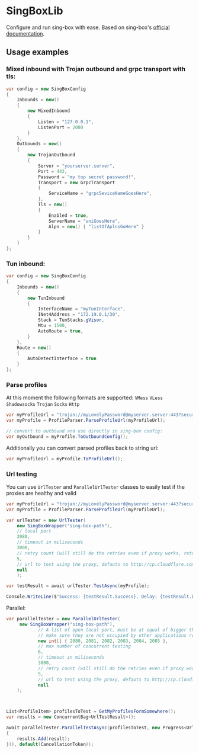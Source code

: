 # SingBoxLib
Configure and run sing-box with ease.
Based on sing-box's [official documentation](http://sing-box.sagernet.org/configuration/).
## Usage examples
### Mixed inbound with Trojan outbound and grpc transport with tls:
```cs
var config = new SingBoxConfig
{
    Inbounds = new()
    {
        new MixedInbound
        {
            Listen = "127.0.0.1",
            ListenPort = 2080
        }
    },
    Outbounds = new()
    {
        new TrojanOutbound
        {
            Server = "yourserver.server",
            Port = 443,
            Password = "my top secret password!",
            Transport = new GrpcTransport
            {
                ServiceName = "grpcSeviceNameGoesHere",
            },
            Tls = new()
            {
                Enabled = true,
                ServerName = "sniGoesHere",
                Alpn = new() { "listOfAplnsGoHere" }
            }
        }
    }
};
```
### Tun inbound:
```cs
var config = new SingBoxConfig
{
    Inbounds = new()
    {
        new TunInbound
        {
            InterfaceName = "myTunInterface",
            INet4Address = "172.19.0.1/30",
            Stack = TunStacks.gVisor,
            Mtu = 1500,
            AutoRoute = true,
        }
    },
    Route = new()
    {
        AutoDetectInterface = true
    }
};
```

### Parse profiles
At this moment the following formats are supported:
`VMess` `VLess` `Shadowsocks` `Trojan` `Socks` `Http`
```cs
var myProfileUrl = "trojan://myLovelyPassword@myserver.server:443?security=tls&sni=mySni&type=grpc&serviceName=myGrpcPath#MyTrojanServer";
var myProfile = ProfileParser.ParseProfileUrl(myProfileUrl);

// convert to outbound and use directly in sing-box config:
var myOutbound = myProfile.ToOutboundConfig();
```
Additionally you can convert parsed profiles back to string url:
```cs
var myProfileUrl = myProfile.ToProfileUrl();
```
### Url testing
You can use `UrlTester` and `ParallelUrlTester` classes to easily test if the proxies are healthy and valid
```cs
var myProfileUrl = "trojan://myLovelyPassword@myserver.server:443?security=tls&sni=mySni&type=grpc&serviceName=myGrpcPath#MyTrojanServer";
var myProfile = ProfileParser.ParseProfileUrl(myProfileUrl);

var urlTester = new UrlTester(
    new SingBoxWrapper("sing-box-path"),
    // local port
    2080,
    // timeout in miliseconds
    3000,
    // retry count (will still do the retries even if proxy works, returns fastest result)
    5,
    // url to test using the proxy, defauts to http://cp.cloudflare.com, optional
    null
    );

var testResult = await urlTester.TestAsync(myProfile);

Console.WriteLine($"Success: {testResult.Success}, Delay: {testResult.Delay}");
```
Parallel:
```cs
var parallelTester = new ParallelUrlTester(
     new SingBoxWrapper("sing-box-path"),
            // A list of open local port, must be at equal of bigger that total test thread count
            // make sure they are not occupied by other applications running on your system
            new int[] { 2080, 2081, 2082, 2083, 2084, 2085 },
            // max number of concurrent testing
            6,
            // timeout in miliseconds
            3000,
            // retry count (will still do the retries even if proxy works, returns fastest result)
            5,
            // url to test using the proxy, defauts to http://cp.cloudflare.com, optional
            null
    );



List<ProfileItem> profilesToTest = GetMyProfilesFormSomewhere();
var results = new ConcurrentBag<UrlTestResult>();

await parallelTester.ParallelTestAsync(profilesToTest, new Progress<UrlTestResult>((result =>
{
    results.Add(result);
})), default(CancellationToken));
```

